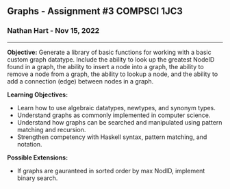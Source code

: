 ## **Graphs** - Assignment #3 COMPSCI 1JC3
### Nathan Hart - Nov 15, 2022
---
**Objective:** Generate a library of basic functions for working with a basic custom graph datatype. Include the ability to look up the greatest NodeID found in a graph, the ability to insert a node into a graph, the ability to remove a node from a graph, the ability to lookup a node, and the ability to add a connection (edge) between nodes in a graph.

**Learning Objectives:**
- Learn how to use algebraic datatypes, newtypes, and synonym types.
- Understand graphs as commonly implemented in computer science.
- Understand how graphs can be searched and manipulated using pattern matching and recursion.
- Strengthen competency with Haskell syntax, pattern matching, and notation.

**Possible Extensions:**
- If graphs are gauranteed in sorted order by max NodID, implement binary search.
